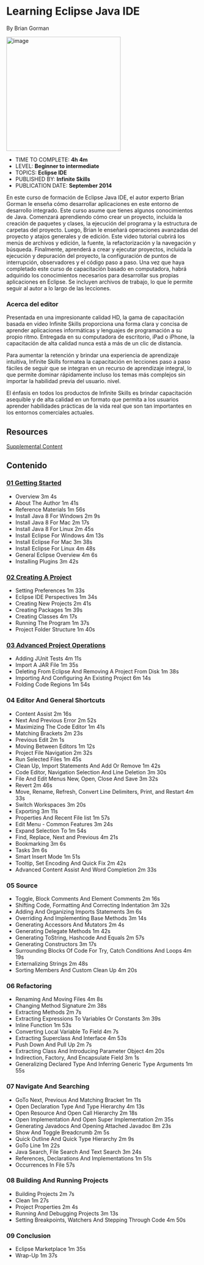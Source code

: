 # Learning Eclipse Java IDE
By Brian Gorman

<img width="299" alt="image" src="https://github.com/adolfodelarosades/Java/assets/23094588/30be1f73-ece9-40da-bfce-ba86eea8254a">

* TIME TO COMPLETE: **4h 4m**
* LEVEL: **Beginner to intermediate**
* TOPICS: **Eclipse IDE**
* PUBLISHED BY: **Infinite Skills**
* PUBLICATION DATE: **September 2014**

En este curso de formación de Eclipse Java IDE, el autor experto Brian Gorman le enseña cómo desarrollar aplicaciones en este entorno de desarrollo integrado. Este curso asume que tienes algunos conocimientos de Java.
Comenzará aprendiendo cómo crear un proyecto, incluida la creación de paquetes y clases, la ejecución del programa y la estructura de carpetas del proyecto. Luego, Brian le enseñará operaciones avanzadas del proyecto y atajos generales y de edición. Este video tutorial cubrirá los menús de archivos y edición, la fuente, la refactorización y la navegación y búsqueda. Finalmente, aprenderá a crear y ejecutar proyectos, incluida la ejecución y depuración del proyecto, la configuración de puntos de interrupción, observadores y el código paso a paso.
Una vez que haya completado este curso de capacitación basado en computadora, habrá adquirido los conocimientos necesarios para desarrollar sus propias aplicaciones en Eclipse. Se incluyen archivos de trabajo, lo que le permite seguir al autor a lo largo de las lecciones.

### Acerca del editor

Presentada en una impresionante calidad HD, la gama de capacitación basada en video Infinite Skills proporciona una forma clara y concisa de aprender aplicaciones informáticas y lenguajes de programación a su propio ritmo. Entregada en su computadora de escritorio, iPad o iPhone, la capacitación de alta calidad nunca está a más de un clic de distancia.

Para aumentar la retención y brindar una experiencia de aprendizaje intuitiva, Infinite Skills formatea la capacitación en lecciones paso a paso fáciles de seguir que se integran en un recurso de aprendizaje integral, lo que permite dominar rápidamente incluso los temas más complejos sin importar la habilidad previa del usuario. nivel.

El énfasis en todos los productos de Infinite Skills es brindar capacitación asequible y de alta calidad en un formato que permita a los usuarios aprender habilidades prácticas de la vida real que son tan importantes en los entornos comerciales actuales.  

## Resources

[Supplemental Content](https://resources.oreilly.com/examples/0636920035879/?_gl=1%2a1wq2ev5%2a_ga%2aOTcwNTgzODk3LjE2NjY1NjY0NTM.%2a_ga_4WZYL59WMV%2aMTY5NjEwNjMyMi4xMjMuMS4xNjk2MTExNTAyLjQ1LjAuMA..)

## Contenido

### [01 Getting Started](https://github.com/adolfodelarosades/Java/blob/master/temarios/030_Learning_Eclipse_Java_IDE/01_Getting_Started.md)

* Overview 3m 4s
* About The Author 1m 41s
* Reference Materials 1m 56s
* Install Java 8 For Windows 2m 9s
* Install Java 8 For Mac 2m 17s
* Install Java 8 For Linux 2m 45s
* Install Eclipse For Windows 4m 13s
* Install Eclipse For Mac 3m 38s
* Install Eclipse For Linux 4m 48s
* General Eclipse Overview 4m 6s
* Installing Plugins 3m 42s

### [02 Creating A Project](https://github.com/adolfodelarosades/Java/blob/master/temarios/030_Learning_Eclipse_Java_IDE/02_Creating_A_Project.md)

* Setting Preferences 1m 33s
* Eclipse IDE Perspectives 1m 34s
* Creating New Projects 2m 41s
* Creating Packages 1m 39s
* Creating Classes 4m 17s
* Running The Program 1m 37s
* Project Folder Structure 1m 40s

### [03 Advanced Project Operations](https://github.com/adolfodelarosades/Java/blob/master/temarios/030_Learning_Eclipse_Java_IDE/03_Advanced_Project_Operations.md)

* Adding JUnit Tests 4m 11s
* Import A JAR File 1m 35s
* Deleting From Eclipse And Removing A Project From Disk 1m 38s
* Importing And Configuring An Existing Project 6m 14s
* Folding Code Regions 1m 54s

### 04 Editor And General Shortcuts

* Content Assist 2m 16s
* Next And Previous Error 2m 52s
* Maximizing The Code Editor 1m 41s
* Matching Brackets 2m 23s
* Previous Edit 2m 1s
* Moving Between Editors 1m 12s
* Project File Navigation 2m 32s
* Run Selected Files 1m 45s
* Clean Up, Import Statements And Add Or Remove 1m 42s
* Code Editor, Navigation Selection And Line Deletion 3m 30s
* File And Edit Menus New, Open, Close And Save 3m 32s
* Revert 2m 46s
* Move, Rename, Refresh, Convert Line Delimiters, Print, and Restart 4m 33s
* Switch Workspaces 3m 20s
* Exporting 3m 11s
* Properties And Recent File list 1m 57s
* Edit Menu - Common Features 3m 24s
* Expand Selection To 1m 54s
* Find, Replace, Next and Previous 4m 21s
* Bookmarking 3m 6s
* Tasks 3m 6s
* Smart Insert Mode 1m 51s
* Tooltip, Set Encoding And Quick Fix 2m 42s
* Advanced Content Assist And Word Completion 2m 33s

### 05 Source

* Toggle, Block Comments And Element Comments 2m 16s
* Shifting Code, Formatting And Correcting Indentation 3m 32s
* Adding And Organizing Imports Statements 3m 6s
* Overriding And Implementing Base Methods 3m 14s
* Generating Accessors And Mutators 2m 4s
* Generating Delegate Methods 1m 42s
* Generating ToString, Hashcode And Equals 2m 57s
* Generating Constructors 3m 17s
* Surrounding Blocks Of Code For Try, Catch Conditions And Loops 4m 19s
* Externalizing Strings 2m 48s
* Sorting Members And Custom Clean Up 4m 20s

### 06 Refactoring

* Renaming And Moving Files 4m 8s
* Changing Method Signature 2m 38s
* Extracting Methods 2m 7s
* Extracting Expressions To Variables Or Constants 3m 39s
* Inline Function 1m 53s
* Converting Local Variable To Field 4m 7s
* Extracting Superclass And Interface 4m 53s
* Push Down And Pull Up 2m 7s
* Extracting Class And Introducing Parameter Object 4m 20s
* Indirection, Factory, And Encapsulate Field 3m 1s
* Generalizing Declared Type And Inferring Generic Type Arguments 1m 55s

### 07 Navigate And Searching

* GoTo Next, Previous And Matching Bracket 1m 11s
* Open Declaration Type And Type Hierarchy 4m 13s
* Open Resource And Open Call Hierarchy 2m 18s
* Open Implementation And Open Super Implementation 2m 35s
* Generating Javadocs And Opening Attached Javadoc 8m 23s
* Show And Toggle Breadcrumb 2m 5s
* Quick Outline And Quick Type Hierarchy 2m 9s
* GoTo Line 1m 22s
* Java Search, File Search And Text Search 3m 24s
* References, Declarations And Implementations 1m 51s
* Occurrences In File 57s

### 08 Building And Running Projects

* Building Projects 2m 7s
* Clean 1m 27s
* Project Properties 2m 4s
* Running And Debugging Projects 3m 13s
* Setting Breakpoints, Watchers And Stepping Through Code 4m 50s

### 09 Conclusion

* Eclipse Marketplace 1m 35s
* Wrap-Up 1m 37s
